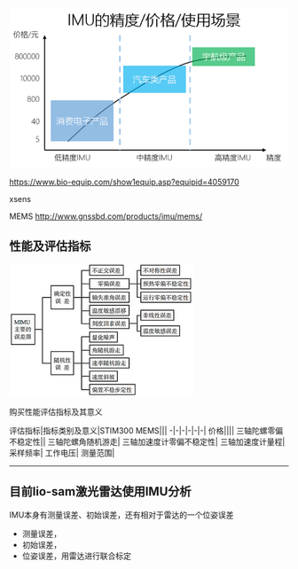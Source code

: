 



![](imu.png)



https://www.bio-equip.com/show1equip.asp?equipid=4059170

xsens

MEMS
http://www.gnssbd.com/products/imu/mems/

## 性能及评估指标

![](imu误差.jpg)



购买性能评估指标及其意义

评估指标|指标类别及意义|STIM300 MEMS|||
-|-|-|-|-|-|
价格||||
三轴陀螺零偏不稳定性||
三轴陀螺角随机游走|
三轴加速度计零偏不稳定性|
三轴加速度计量程|
采样频率|
工作电压|
测量范围|

---

## 目前lio-sam激光雷达使用IMU分析

IMU本身有测量误差、初始误差，还有相对于雷达的一个位姿误差

- 测量误差，
- 初始误差，
- 位姿误差，用雷达进行联合标定



